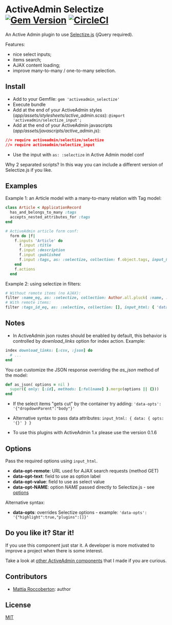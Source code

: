 # ActiveAdmin Selectize [![Gem Version](https://badge.fury.io/rb/activeadmin_selectize.svg)](https://badge.fury.io/rb/activeadmin_selectize) [![CircleCI](https://circleci.com/gh/blocknotes/activeadmin_selectize.svg?style=svg)](https://circleci.com/gh/blocknotes/activeadmin_selectize)

An Active Admin plugin to use [Selectize.js](http://selectize.github.io/selectize.js) (jQuery required).

Features:
- nice select inputs;
- items search;
- AJAX content loading;
- improve many-to-many / one-to-many selection.

## Install

- Add to your Gemfile:
`gem 'activeadmin_selectize'`
- Execute bundle
- Add at the end of your ActiveAdmin styles (_app/assets/stylesheets/active_admin.scss_):
`@import 'activeadmin/selectize_input';`
- Add at the end of your ActiveAdmin javascripts (_app/assets/javascripts/active_admin.js_):
```css
//= require activeadmin/selectize/selectize
//= require activeadmin/selectize_input
```
- Use the input with `as: :selectize` in Active Admin model conf

Why 2 separated scripts? In this way you can include a different version of Selectize.js if you like.

## Examples

Example 1: an Article model with a many-to-many relation with Tag model:

```ruby
class Article < ApplicationRecord
  has_and_belongs_to_many :tags
  accepts_nested_attributes_for :tags
end
```

```ruby
# ActiveAdmin article form conf:
  form do |f|
    f.inputs 'Article' do
      f.input :title
      f.input :description
      f.input :published
      f.input :tags, as: :selectize, collection: f.object.tags, input_html: { 'data-opt-remote': admin_tags_path( format: :json ), 'data-opt-text': 'name', 'data-opt-value': 'id', 'data-opt-highlight': 'true', placeholder: 'Search a tag...' }
    end
    f.actions
  end
```

Example 2: using selectize in filters:

```ruby
# Without remote items (no AJAX):
filter :name_eq, as: :selectize, collection: Author.all.pluck( :name, :name )
# With remote items:
filter :tags_id_eq, as: :selectize, collection: [], input_html: { 'data-opt-remote': '/admin/tags.json', 'data-opt-text': 'name', 'data-opt-value': 'id', 'data-opts': '{"dropdownParent":"body"}', placeholder: 'Search a tag...' }
```

## Notes

- In ActiveAdmin json routes should be enabled by default, this behavior is controlled by *download_links* option for index action. Example:

```rb
index download_links: [:csv, :json] do
  # ...
end
```

You can customize the JSON response overriding the *as_json* method of the model:

```rb
def as_json( options = nil )
  super({ only: [:id], methods: [:fullname] }.merge(options || {}))
end
```

- If the select items "gets cut" by the container try adding: `'data-opts': '{"dropdownParent":"body"}'`

- Alternative syntax to pass data attributes: `input_html: { data: { opts: '{}' } }`

- To use this plugins with ActiveAdmin 1.x please use the version 0.1.6

## Options

Pass the required options using `input_html`.

- **data-opt-remote**: URL used for AJAX search requests (method GET)
- **data-opt-text**: field to use as option label
- **data-opt-value**: field to use as select value
- **data-opt-NAME**: option _NAME_ passed directly to Selectize.js - see [options](https://github.com/selectize/selectize.js/blob/master/docs/usage.md#configuration)

Alternative syntax:

- **data-opts**: overrides Selectize options - example: `'data-opts': '{"highlight":true,"plugins":[]}'`

## Do you like it? Star it!

If you use this component just star it. A developer is more motivated to improve a project when there is some interest.

Take a look at [other ActiveAdmin components](https://github.com/blocknotes?utf8=✓&tab=repositories&q=activeadmin&type=source) that I made if you are curious.

## Contributors

- [Mattia Roccoberton](http://blocknot.es): author

## License

[MIT](LICENSE.txt)
